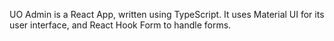 UO Admin is a React App, written using TypeScript.  It uses Material UI for its user interface, and React Hook Form to handle forms.